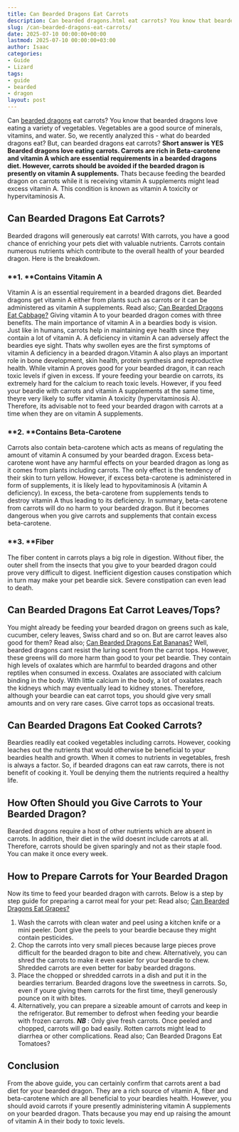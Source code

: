 ```yaml
---
title: Can Bearded Dragons Eat Carrots
description: Can bearded dragons.html eat carrots? You know that bearded dragons love eating a variety of vegetables. Vegetables are a good source of minerals, vitamins,...
slug: /can-bearded-dragons-eat-carrots/
date: 2025-07-10 00:00:00+00:00
lastmod: 2025-07-10 00:00:00+03:00
author: Isaac
categories:
- Guide
- Lizard
tags:
- guide
- bearded
- dragon
layout: post
---
```

Can
[bearded dragons](http://avianexotichospital.com/bearded-[dragon](https://pestpolicy.com/can-bearded-dragons-eat-apples/).html)
eat carrots? You know that bearded dragons love eating a variety of vegetables. Vegetables are a good source of minerals, vitamins, and water. So, we recently analyzed this -
what do bearded dragons eat?
But, can bearded dragons eat carrots?
**Short answer is YES  Bearded dragons love eating carrots. Carrots are rich in Beta-carotene and vitamin A which are essential requirements in a bearded dragons diet. However, carrots should be avoided if the bearded dragon is presently on vitamin A supplements.**
Thats because feeding the bearded dragon on carrots while it is receiving vitamin A supplements might lead excess vitamin A. This condition is known as vitamin A toxicity or hypervitaminosis A.

## **Can Bearded Dragons Eat Carrots?**
Bearded dragons will generously eat carrots! With carrots, you have a good chance of enriching your pets diet with valuable nutrients.
Carrots contain numerous nutrients which contribute to the overall health of your bearded dragon. Here is the breakdown.
### **1. ****Contains Vitamin A**
Vitamin A is an essential requirement in a bearded dragons diet. Bearded dragons get vitamin A either from plants such as carrots or it can be administered as vitamin A supplements. Read also;
[Can Bearded Dragons Eat Cabbage?](https://pestpolicy.com/can-bearded-dragons-eat-cabbage/)
Giving vitamin A to your bearded dragon comes with three benefits. The main importance of vitamin A in a beardies body is vision. Just like in humans, carrots help in maintaining eye health since they contain a lot of vitamin A. A deficiency in vitamin A can adversely affect the beardies eye sight.
Thats why swollen eyes are the first symptoms of vitamin A deficiency in a bearded dragon.Vitamin A also plays an important role in bone development, skin health, protein synthesis and reproductive health.
While vitamin A proves good for your bearded dragon, it can reach toxic levels if given in excess. If youre feeding your beardie on carrots, its extremely hard for the calcium to reach toxic levels.
However, if you feed your beardie with carrots and vitamin A supplements at the same time, theyre very likely to suffer vitamin A toxicity (hypervitaminosis A). Therefore, its advisable not to feed your bearded dragon with carrots at a time when they are on vitamin A supplements.
### **2. ****Contains Beta-Carotene**
Carrots also contain beta-carotene which acts as means of regulating the amount of vitamin A consumed by your bearded dragon. Excess beta-carotene wont have any harmful effects on your bearded dragon as long as it comes from plants including carrots. The only effect is the tendency of their skin to turn yellow.
However, if excess beta-carotene is administered in form of supplements, it is likely lead to hypovitaminosis A (vitamin A deficiency). In excess, the beta-carotene from supplements tends to destroy vitamin A thus leading to its deficiency.
In summary, beta-carotene from carrots will do no harm to your bearded dragon. But it becomes dangerous when you give carrots and supplements that contain excess beta-carotene.
### **3. ****Fiber**
The fiber content in carrots plays a big role in digestion. Without fiber, the outer shell from the insects that you give to your bearded dragon could prove very difficult to digest. Inefficient digestion causes constipation which in turn may make your pet beardie sick. Severe constipation can even lead to death.
## **Can Bearded Dragons Eat Carrot Leaves/Tops?**
You might already be feeding your bearded dragon on greens such as kale, cucumber, celery leaves, Swiss chard and so on. But are carrot leaves also good for them? Read also;
[Can Bearded Dragons Eat Bananas?](https://pestpolicy.com/can-bearded-dragons-eat-bananas/)
Well, bearded dragons cant resist the luring scent from the carrot tops. However, these greens will do more harm than good to your pet beardie. They contain high levels of oxalates which are harmful to bearded dragons and other reptiles when consumed in excess.
Oxalates are associated with calcium binding in the body. With little calcium in the body, a lot of oxalates reach the kidneys which may eventually lead to kidney stones.
Therefore, although your beardie can eat carrot tops, you should give very small amounts and on very rare cases. Give carrot tops as occasional treats.
## **Can Bearded Dragons Eat Cooked Carrots?**
Beardies readily eat cooked vegetables including carrots. However, cooking leaches out the nutrients that would otherwise be beneficial to your beardies health and growth.
When it comes to nutrients in vegetables, fresh is always a factor. So, if bearded dragons can eat raw carrots, there is not benefit of cooking it. Youll be denying them the nutrients required a healthy life.
## **How Often Should you Give Carrots to Your Bearded Dragon?**
Bearded dragons require a host of other nutrients which are absent in carrots. In addition, their diet in the wild doesnt include carrots at all. Therefore, carrots should be given sparingly and not as their staple food. You can make it once every week.
## **How to Prepare Carrots for Your Bearded Dragon**
Now its time to feed your bearded dragon with carrots. Below is a step by step guide for preparing a carrot meal for your pet: Read also;
[Can Bearded Dragons Eat Grapes?](https://pestpolicy.com/can-bearded-dragons-eat-grapes/)
1. Wash the carrots with clean water and peel using a kitchen knife or a mini peeler. Dont give the peels to your beardie because they might contain pesticides.
2. Chop the carrots into very small pieces because large pieces prove difficult for the bearded dragon to bite and chew. Alternatively, you can shred the carrots to make it even easier for your beardie to chew. Shredded carrots are even better for baby bearded dragons.
3. Place the chopped or shredded carrots in a dish and put it in the beardies terrarium. Bearded dragons love the sweetness in carrots. So, even if youre giving them carrots for the first time, theyll generously pounce on it with bites.
4. Alternatively, you can prepare a sizeable amount of carrots and keep in the refrigerator. But remember to defrost when feeding your beardie with frozen carrots.
***NB***
: Only give fresh carrots. Once peeled and chopped, carrots will go bad easily. Rotten carrots might lead to diarrhea or other complications. Read also;
Can Bearded Dragons Eat Tomatoes?
## **Conclusion**
From the above guide, you can certainly confirm that carrots arent a bad diet for your bearded dragon. They are a rich source of vitamin A, fiber and beta-carotene which are all beneficial to your beardies health.
However, you should avoid carrots if youre presently administering vitamin A supplements on your bearded dragon. Thats because you may end up raising the amount of vitamin A in their body to toxic levels.